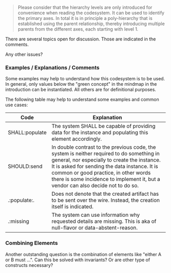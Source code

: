> Please consider that the hierarchy levels are only introduced for convenience when reading the codesystem.
> It can be used to identify the primary axes.
> In total it is in principle a poly-hierarchy that is established using the parent relationship, thereby introducing multiple
> parents from the different axes, each starting with level 1.

There are several topics open for discussion. 
Those are indicated in the comments.

Any other issues?

### Examples / Explanations / Comments

Some examples may help to understand how this codesystem is to be used.
In general, only values below the "green concept" in the mindmap in the introduction can be instantiated. 
All others are for definitional purposes.

The following table may help to understand some examples and common use cases:

| Code | Explanation |
| --- | --- |
| SHALL:populate | The system SHALL be capable of providing data for the instance and populating this element accordingly. |
| SHOULD:send | In double contrast to the previous code, the system is neither required to do something in general, nor especially to create the instance. It is asked for sending the data instance. It is common or good practice, in other words there is some incidence to implement it, but a vendor can also decide not to do so.|
| .:populate:. | Does not denote that the created artifact has to be sent over the wire. Instead, the creation itself is indicated. |
| .:missing | The system can use information why requested details are missing. This is aka of null-flavor or data-abstent-reason. |

### Combining Elements

Another outstanding question is the combination of elements like "either A or B must ...".
Can this be solved with invariants? Or are other type of constructs necessary?
